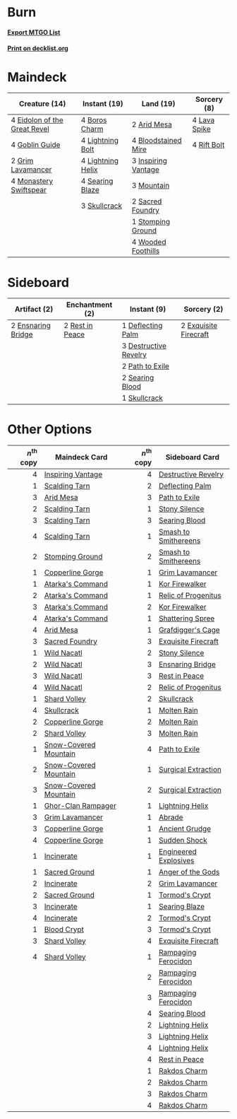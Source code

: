 # Burn

#### [Export MTGO List](../collection/Burn/Burn.txt)
#### [Print on decklist.org](http://decklist.org/?deckmain=2%09Arid%20Mesa%0A4%09Bloodstained%20Mire%0A4%09Boros%20Charm%0A4%09Eidolon%20of%20the%20Great%20Revel%0A4%09Goblin%20Guide%0A2%09Grim%20Lavamancer%0A3%09Inspiring%20Vantage%0A4%09Lava%20Spike%0A4%09Lightning%20Bolt%0A4%09Lightning%20Helix%0A4%09Monastery%20Swiftspear%0A3%09Mountain%0A4%09Rift%20Bolt%0A2%09Sacred%20Foundry%0A4%09Searing%20Blaze%0A3%09Skullcrack%0A1%09Stomping%20Ground%0A4%09Wooded%20Foothills&deckside=1%09Deflecting%20Palm%0A3%09Destructive%20Revelry%0A2%09Ensnaring%20Bridge%0A2%09Exquisite%20Firecraft%0A2%09Path%20to%20Exile%0A2%09Rest%20in%20Peace%0A2%09Searing%20Blood%0A1%09Skullcrack)
# Maindeck

|                                             Creature (14)                                             |                                        Instant (19)                                        |                                          Land (19)                                           |                                      Sorcery (8)                                      |
|-------------------------------------------------------------------------------------------------------|--------------------------------------------------------------------------------------------|----------------------------------------------------------------------------------------------|---------------------------------------------------------------------------------------|
|4 [Eidolon of the Great Revel](http://gatherer.wizards.com/Pages/Card/Details.aspx?multiverseid=442117)|4 [Boros Charm](http://gatherer.wizards.com/Pages/Card/Details.aspx?multiverseid=442188)    |2 [Arid Mesa](http://gatherer.wizards.com/Pages/Card/Details.aspx?multiverseid=426054)        |4 [Lava Spike](http://gatherer.wizards.com/Pages/Card/Details.aspx?multiverseid=370409)|
|4 [Goblin Guide](http://gatherer.wizards.com/Pages/Card/Details.aspx?multiverseid=425921)              |4 [Lightning Bolt](http://gatherer.wizards.com/Pages/Card/Details.aspx?multiverseid=234704) |4 [Bloodstained Mire](http://gatherer.wizards.com/Pages/Card/Details.aspx?multiverseid=405094)|4 [Rift Bolt](http://gatherer.wizards.com/Pages/Card/Details.aspx?multiverseid=370469) |
|2 [Grim Lavamancer](http://gatherer.wizards.com/Pages/Card/Details.aspx?multiverseid=234706)           |4 [Lightning Helix](http://gatherer.wizards.com/Pages/Card/Details.aspx?multiverseid=205361)|3 [Inspiring Vantage](http://gatherer.wizards.com/Pages/Card/Details.aspx?multiverseid=417819)|                                                                                       |
|4 [Monastery Swiftspear](http://gatherer.wizards.com/Pages/Card/Details.aspx?multiverseid=438706)      |4 [Searing Blaze](http://gatherer.wizards.com/Pages/Card/Details.aspx?multiverseid=270873)  |3 [Mountain](http://gatherer.wizards.com/Pages/Card/Details.aspx?multiverseid=439604)         |                                                                                       |
|                                                                                                       |3 [Skullcrack](http://gatherer.wizards.com/Pages/Card/Details.aspx?multiverseid=366238)     |2 [Sacred Foundry](http://gatherer.wizards.com/Pages/Card/Details.aspx?multiverseid=405106)   |                                                                                       |
|                                                                                                       |                                                                                            |1 [Stomping Ground](http://gatherer.wizards.com/Pages/Card/Details.aspx?multiverseid=405110)  |                                                                                       |
|                                                                                                       |                                                                                            |4 [Wooded Foothills](http://gatherer.wizards.com/Pages/Card/Details.aspx?multiverseid=405116) |                                                                                       |


# Sideboard

|                                        Artifact (2)                                         |                                     Enchantment (2)                                      |                                          Instant (9)                                           |                                          Sorcery (2)                                           |
|---------------------------------------------------------------------------------------------|------------------------------------------------------------------------------------------|------------------------------------------------------------------------------------------------|------------------------------------------------------------------------------------------------|
|2 [Ensnaring Bridge](http://gatherer.wizards.com/Pages/Card/Details.aspx?multiverseid=442213)|2 [Rest in Peace](http://gatherer.wizards.com/Pages/Card/Details.aspx?multiverseid=442021)|1 [Deflecting Palm](http://gatherer.wizards.com/Pages/Card/Details.aspx?multiverseid=386516)    |2 [Exquisite Firecraft](http://gatherer.wizards.com/Pages/Card/Details.aspx?multiverseid=398513)|
|                                                                                             |                                                                                          |3 [Destructive Revelry](http://gatherer.wizards.com/Pages/Card/Details.aspx?multiverseid=373351)|                                                                                                |
|                                                                                             |                                                                                          |2 [Path to Exile](http://gatherer.wizards.com/Pages/Card/Details.aspx?multiverseid=370408)      |                                                                                                |
|                                                                                             |                                                                                          |2 [Searing Blood](http://gatherer.wizards.com/Pages/Card/Details.aspx?multiverseid=378483)      |                                                                                                |
|                                                                                             |                                                                                          |1 [Skullcrack](http://gatherer.wizards.com/Pages/Card/Details.aspx?multiverseid=366238)         |                                                                                                |


# Other Options

|*n*<sup>th</sup> copy|                                         Maindeck Card                                          |*n*<sup>th</sup> copy|                                         Sideboard Card                                         |
|--------------------:|------------------------------------------------------------------------------------------------|--------------------:|------------------------------------------------------------------------------------------------|
|                    4|[Inspiring Vantage](http://gatherer.wizards.com/Pages/Card/Details.aspx?multiverseid=417819)    |                    4|[Destructive Revelry](http://gatherer.wizards.com/Pages/Card/Details.aspx?multiverseid=373351)  |
|                    1|[Scalding Tarn](http://gatherer.wizards.com/Pages/Card/Details.aspx?multiverseid=426069)        |                    2|[Deflecting Palm](http://gatherer.wizards.com/Pages/Card/Details.aspx?multiverseid=386516)      |
|                    3|[Arid Mesa](http://gatherer.wizards.com/Pages/Card/Details.aspx?multiverseid=426054)            |                    3|[Path to Exile](http://gatherer.wizards.com/Pages/Card/Details.aspx?multiverseid=370408)        |
|                    2|[Scalding Tarn](http://gatherer.wizards.com/Pages/Card/Details.aspx?multiverseid=426069)        |                    1|[Stony Silence](http://gatherer.wizards.com/Pages/Card/Details.aspx?multiverseid=425850)        |
|                    3|[Scalding Tarn](http://gatherer.wizards.com/Pages/Card/Details.aspx?multiverseid=426069)        |                    3|[Searing Blood](http://gatherer.wizards.com/Pages/Card/Details.aspx?multiverseid=378483)        |
|                    4|[Scalding Tarn](http://gatherer.wizards.com/Pages/Card/Details.aspx?multiverseid=426069)        |                    1|[Smash to Smithereens](http://gatherer.wizards.com/Pages/Card/Details.aspx?multiverseid=397795) |
|                    2|[Stomping Ground](http://gatherer.wizards.com/Pages/Card/Details.aspx?multiverseid=405110)      |                    2|[Smash to Smithereens](http://gatherer.wizards.com/Pages/Card/Details.aspx?multiverseid=397795) |
|                    1|[Copperline Gorge](http://gatherer.wizards.com/Pages/Card/Details.aspx?multiverseid=209408)     |                    1|[Grim Lavamancer](http://gatherer.wizards.com/Pages/Card/Details.aspx?multiverseid=234706)      |
|                    1|[Atarka's Command](http://gatherer.wizards.com/Pages/Card/Details.aspx?multiverseid=394502)     |                    1|[Kor Firewalker](http://gatherer.wizards.com/Pages/Card/Details.aspx?multiverseid=442010)       |
|                    2|[Atarka's Command](http://gatherer.wizards.com/Pages/Card/Details.aspx?multiverseid=394502)     |                    1|[Relic of Progenitus](http://gatherer.wizards.com/Pages/Card/Details.aspx?multiverseid=205326)  |
|                    3|[Atarka's Command](http://gatherer.wizards.com/Pages/Card/Details.aspx?multiverseid=394502)     |                    2|[Kor Firewalker](http://gatherer.wizards.com/Pages/Card/Details.aspx?multiverseid=442010)       |
|                    4|[Atarka's Command](http://gatherer.wizards.com/Pages/Card/Details.aspx?multiverseid=394502)     |                    1|[Shattering Spree](http://gatherer.wizards.com/Pages/Card/Details.aspx?multiverseid=97233)      |
|                    4|[Arid Mesa](http://gatherer.wizards.com/Pages/Card/Details.aspx?multiverseid=426054)            |                    1|[Grafdigger's Cage](http://gatherer.wizards.com/Pages/Card/Details.aspx?multiverseid=426046)    |
|                    3|[Sacred Foundry](http://gatherer.wizards.com/Pages/Card/Details.aspx?multiverseid=405106)       |                    3|[Exquisite Firecraft](http://gatherer.wizards.com/Pages/Card/Details.aspx?multiverseid=398513)  |
|                    1|[Wild Nacatl](http://gatherer.wizards.com/Pages/Card/Details.aspx?multiverseid=249401)          |                    2|[Stony Silence](http://gatherer.wizards.com/Pages/Card/Details.aspx?multiverseid=425850)        |
|                    2|[Wild Nacatl](http://gatherer.wizards.com/Pages/Card/Details.aspx?multiverseid=249401)          |                    3|[Ensnaring Bridge](http://gatherer.wizards.com/Pages/Card/Details.aspx?multiverseid=442213)     |
|                    3|[Wild Nacatl](http://gatherer.wizards.com/Pages/Card/Details.aspx?multiverseid=249401)          |                    3|[Rest in Peace](http://gatherer.wizards.com/Pages/Card/Details.aspx?multiverseid=442021)        |
|                    4|[Wild Nacatl](http://gatherer.wizards.com/Pages/Card/Details.aspx?multiverseid=249401)          |                    2|[Relic of Progenitus](http://gatherer.wizards.com/Pages/Card/Details.aspx?multiverseid=205326)  |
|                    1|[Shard Volley](http://gatherer.wizards.com/Pages/Card/Details.aspx?multiverseid=152837)         |                    2|[Skullcrack](http://gatherer.wizards.com/Pages/Card/Details.aspx?multiverseid=366238)           |
|                    4|[Skullcrack](http://gatherer.wizards.com/Pages/Card/Details.aspx?multiverseid=366238)           |                    1|[Molten Rain](http://gatherer.wizards.com/Pages/Card/Details.aspx?multiverseid=425928)          |
|                    2|[Copperline Gorge](http://gatherer.wizards.com/Pages/Card/Details.aspx?multiverseid=209408)     |                    2|[Molten Rain](http://gatherer.wizards.com/Pages/Card/Details.aspx?multiverseid=425928)          |
|                    2|[Shard Volley](http://gatherer.wizards.com/Pages/Card/Details.aspx?multiverseid=152837)         |                    3|[Molten Rain](http://gatherer.wizards.com/Pages/Card/Details.aspx?multiverseid=425928)          |
|                    1|[Snow-Covered Mountain](http://gatherer.wizards.com/Pages/Card/Details.aspx?multiverseid=184814)|                    4|[Path to Exile](http://gatherer.wizards.com/Pages/Card/Details.aspx?multiverseid=370408)        |
|                    2|[Snow-Covered Mountain](http://gatherer.wizards.com/Pages/Card/Details.aspx?multiverseid=184814)|                    1|[Surgical Extraction](http://gatherer.wizards.com/Pages/Card/Details.aspx?multiverseid=397706)  |
|                    3|[Snow-Covered Mountain](http://gatherer.wizards.com/Pages/Card/Details.aspx?multiverseid=184814)|                    2|[Surgical Extraction](http://gatherer.wizards.com/Pages/Card/Details.aspx?multiverseid=397706)  |
|                    1|[Ghor-Clan Rampager](http://gatherer.wizards.com/Pages/Card/Details.aspx?multiverseid=425990)   |                    1|[Lightning Helix](http://gatherer.wizards.com/Pages/Card/Details.aspx?multiverseid=205361)      |
|                    3|[Grim Lavamancer](http://gatherer.wizards.com/Pages/Card/Details.aspx?multiverseid=234706)      |                    1|[Abrade](http://gatherer.wizards.com/Pages/Card/Details.aspx?multiverseid=430772)               |
|                    3|[Copperline Gorge](http://gatherer.wizards.com/Pages/Card/Details.aspx?multiverseid=209408)     |                    1|[Ancient Grudge](http://gatherer.wizards.com/Pages/Card/Details.aspx?multiverseid=425913)       |
|                    4|[Copperline Gorge](http://gatherer.wizards.com/Pages/Card/Details.aspx?multiverseid=209408)     |                    1|[Sudden Shock](http://gatherer.wizards.com/Pages/Card/Details.aspx?multiverseid=370388)         |
|                    1|[Incinerate](http://gatherer.wizards.com/Pages/Card/Details.aspx?multiverseid=184636)           |                    1|[Engineered Explosives](http://gatherer.wizards.com/Pages/Card/Details.aspx?multiverseid=370549)|
|                    1|[Sacred Ground](http://gatherer.wizards.com/Pages/Card/Details.aspx?multiverseid=5214)          |                    1|[Anger of the Gods](http://gatherer.wizards.com/Pages/Card/Details.aspx?multiverseid=438682)    |
|                    2|[Incinerate](http://gatherer.wizards.com/Pages/Card/Details.aspx?multiverseid=184636)           |                    2|[Grim Lavamancer](http://gatherer.wizards.com/Pages/Card/Details.aspx?multiverseid=234706)      |
|                    2|[Sacred Ground](http://gatherer.wizards.com/Pages/Card/Details.aspx?multiverseid=5214)          |                    1|[Tormod's Crypt](http://gatherer.wizards.com/Pages/Card/Details.aspx?multiverseid=389723)       |
|                    3|[Incinerate](http://gatherer.wizards.com/Pages/Card/Details.aspx?multiverseid=184636)           |                    1|[Searing Blaze](http://gatherer.wizards.com/Pages/Card/Details.aspx?multiverseid=270873)        |
|                    4|[Incinerate](http://gatherer.wizards.com/Pages/Card/Details.aspx?multiverseid=184636)           |                    2|[Tormod's Crypt](http://gatherer.wizards.com/Pages/Card/Details.aspx?multiverseid=389723)       |
|                    1|[Blood Crypt](http://gatherer.wizards.com/Pages/Card/Details.aspx?multiverseid=405093)          |                    3|[Tormod's Crypt](http://gatherer.wizards.com/Pages/Card/Details.aspx?multiverseid=389723)       |
|                    3|[Shard Volley](http://gatherer.wizards.com/Pages/Card/Details.aspx?multiverseid=152837)         |                    4|[Exquisite Firecraft](http://gatherer.wizards.com/Pages/Card/Details.aspx?multiverseid=398513)  |
|                    4|[Shard Volley](http://gatherer.wizards.com/Pages/Card/Details.aspx?multiverseid=152837)         |                    1|[Rampaging Ferocidon](http://gatherer.wizards.com/Pages/Card/Details.aspx?multiverseid=435308)  |
|                     |                                                                                                |                    2|[Rampaging Ferocidon](http://gatherer.wizards.com/Pages/Card/Details.aspx?multiverseid=435308)  |
|                     |                                                                                                |                    3|[Rampaging Ferocidon](http://gatherer.wizards.com/Pages/Card/Details.aspx?multiverseid=435308)  |
|                     |                                                                                                |                    4|[Searing Blood](http://gatherer.wizards.com/Pages/Card/Details.aspx?multiverseid=378483)        |
|                     |                                                                                                |                    2|[Lightning Helix](http://gatherer.wizards.com/Pages/Card/Details.aspx?multiverseid=205361)      |
|                     |                                                                                                |                    3|[Lightning Helix](http://gatherer.wizards.com/Pages/Card/Details.aspx?multiverseid=205361)      |
|                     |                                                                                                |                    4|[Lightning Helix](http://gatherer.wizards.com/Pages/Card/Details.aspx?multiverseid=205361)      |
|                     |                                                                                                |                    4|[Rest in Peace](http://gatherer.wizards.com/Pages/Card/Details.aspx?multiverseid=442021)        |
|                     |                                                                                                |                    1|[Rakdos Charm](http://gatherer.wizards.com/Pages/Card/Details.aspx?multiverseid=433122)         |
|                     |                                                                                                |                    2|[Rakdos Charm](http://gatherer.wizards.com/Pages/Card/Details.aspx?multiverseid=433122)         |
|                     |                                                                                                |                    3|[Rakdos Charm](http://gatherer.wizards.com/Pages/Card/Details.aspx?multiverseid=433122)         |
|                     |                                                                                                |                    4|[Rakdos Charm](http://gatherer.wizards.com/Pages/Card/Details.aspx?multiverseid=433122)         |

